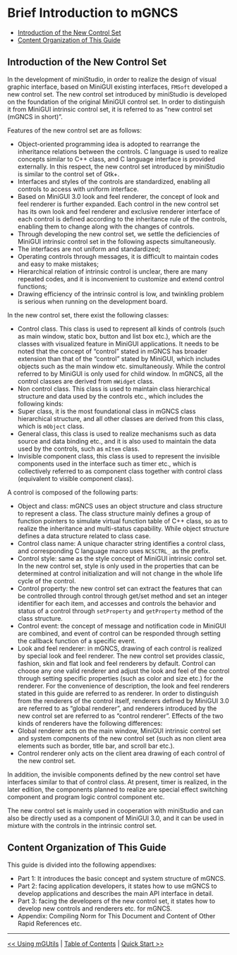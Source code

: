 # Brief Introduction to mGNCS

- [Introduction of the New Control Set](#introduction-of-the-new-control-set)
- [Content Organization of This Guide](#content-organization-of-this-guide)


## Introduction of the New Control Set

In the development of miniStudio, in order to realize the design of visual
graphic interface, based on MiniGUI existing interfaces, `FMSoft` developed a
new control set. The new control set introduced by miniStudio is developed on
the foundation of the original MiniGUI control set. In order to distinguish it
from MiniGUI intrinsic control set, it is referred to as “new control set
(mGNCS in short)”.

Features of the new control set are as follows:

- Object-oriented programming idea is adopted to rearrange the inheritance
relations between the controls. C language is used to realize concepts similar
to C++ class, and C language interface is provided externally. In this respect,
the new control set introduced by miniStudio is similar to the control set of
Gtk+.
- Interfaces and styles of the controls are standardized, enabling all controls
to access with uniform interface.
- Based on MiniGUI 3.0 look and feel renderer, the concept of look and feel
renderer is further expanded. Each control in the new control set has its own
look and feel renderer and exclusive renderer interface of each control is
defined according to the inheritance rule of the controls, enabling them to
change along with the changes of controls.
- Through developing the new control set, we settle the deficiencies of MiniGUI
intrinsic control set in the following aspects simultaneously.
- The interfaces are not uniform and standardized;
- Operating controls through messages, it is difficult to maintain codes and
easy to make mistakes;
- Hierarchical relation of intrinsic control is unclear, there are many
repeated codes, and it is inconvenient to customize and extend control
functions;
- Drawing efficiency of the intrinsic control is low, and twinkling problem is
serious when running on the development board.

In the new control set, there exist the following classes:

- Control class. This class is used to represent all kinds of controls (such as
main window, static box, button and list box etc.), which are the classes with
visualized feature in MiniGUI applications. It needs to be noted that the
concept of “control” stated in mGNCS has broader extension than that of the
“control” stated by MiniGUI, which includes objects such as the main window
etc. simultaneously. While the control referred to by MiniGUI is only used for
child window. In mGNCS, all the control classes are derived from `mWidget`
class.
- Non control class. This class is used to maintain class hierarchical
structure and data used by the controls etc., which includes the following
kinds:
- Super class, it is the most foundational class in mGNCS class hierarchical
structure, and all other classes are derived from this class, which is
`mObject` class.
- General class, this class is used to realize mechanisms such as data source
and data binding etc., and it is also used to maintain the data used by the
controls, such as `mItem` class.
- Invisible component class, this class is used to represent the invisible
components used in the interface such as timer etc., which is collectively
referred to as component class together with control class (equivalent to
visible component class).

A control is composed of the following parts:

- Object and class: mGNCS uses an object structure and class structure to
represent a class. The class structure mainly defines a group of function
pointers to simulate virtual function table of C++ class, so as to realize the
inheritance and multi-status capability. While object structure defines a data
structure related to class case.
- Control class name: A unique character string identifies a control class, and
corresponding C language macro uses `NCSCTRL_` as the prefix.
- Control style: same as the style concept of MiniGUI intrinsic control set. In
the new control set, style is only used in the properties that can be
determined at control initialization and will not change in the whole life
cycle of the control.
- Control property: the new control set can extract the features that can be
controlled through control through get/set method and set an integer identifier
for each item, and accesses and controls the behavior and status of a control
through `setProperty` and `getProperty` method of the class structure.
- Control event: the concept of message and notification code in MiniGUI are
combined, and event of control can be responded through setting the callback
function of a specific event.
- Look and feel renderer: in mGNCS, drawing of each control is realized by
special look and feel renderer. The new control set provides classic, fashion,
skin and flat look and feel renderers by default. Control can choose any one
valid renderer and adjust the look and feel of the control through setting
specific properties (such as color and size etc.) for the renderer. For the
convenience of description, the look and feel renderers stated in this guide
are referred to as renderer. In order to distinguish from the renderers of the
control itself, renderers defined by MiniGUI 3.0 are referred to as “global
renderer”, and renderers introduced by the new control set are referred to as
“control renderer”. Effects of the two kinds of renderers have the following
differences:
- Global renderer acts on the main window, MiniGUI intrinsic control set and
system components of the new control set (such as non client area elements such
as border, title bar, and scroll bar etc.).
- Control renderer only acts on the client area drawing of each control of the
new control set.

In addition, the invisible components defined by the new control set have
interfaces similar to that of control class. At present, timer is realized, in
the later edition, the components planned to realize are special effect
switching component and program logic control component etc.

The new control set is mainly used in cooperation with miniStudio and can also
be directly used as a component of MiniGUI 3.0, and it can be used in mixture
with the controls in the intrinsic control set.

## Content Organization of This Guide

This guide is divided into the following appendixes:

- Part 1: It introduces the basic concept and system structure of mGNCS.
- Part 2: facing application developers, it states how to use mGNCS to develop
applications and describes the main API interface in detail.
- Part 3: facing the developers of the new control set, it states how to
develop new controls and renderers etc. for mGNCS.
- Appendix: Compiling Norm for This Document and Content of Other Rapid
References etc.

----

[&lt;&lt; Using mGUtils](MiniGUIProgGuidePart1Chapter12.md) |
[Table of Contents](README.md) |
[Quick Start &gt;&gt;](MiniGUIProgGuidePart2Chapter02.md)

[Release Notes for MiniGUI 3.2]: /supplementary-docs/Release-Notes-for-MiniGUI-3.2.md
[Release Notes for MiniGUI 4.0]: /supplementary-docs/Release-Notes-for-MiniGUI-4.0.md
[Showing Text in Complex or Mixed Scripts]: /supplementary-docs/Showing-Text-in-Complex-or-Mixed-Scripts.md
[Supporting and Using Extra Input Messages]: /supplementary-docs/Supporting-and-Using-Extra-Input-Messages.md
[Using CommLCD NEWGAL Engine and Comm IAL Engine]: /supplementary-docs/Using-CommLCD-NEWGAL-Engine-and-Comm-IAL-Engine.md
[Using Enhanced Font Interfaces]: /supplementary-docs/Using-Enhanced-Font-Interfaces.md
[Using Images and Fonts on System without File System]: /supplementary-docs/Using-Images-and-Fonts-on-System-without-File-System.md
[Using SyncUpdateDC to Reduce Screen Flicker]: /supplementary-docs/Using-SyncUpdateDC-to-Reduce-Screen-Flicker.md
[Writing DRI Engine Driver for Your GPU]: /supplementary-docs/Writing-DRI-Engine-Driver-for-Your-GPU.md
[Writing MiniGUI Apps for 64-bit Platforms]: /supplementary-docs/Writing-MiniGUI-Apps-for-64-bit-Platforms.md

[Quick Start]: /user-manual/MiniGUIUserManualQuickStart.md
[Building MiniGUI]: /user-manual/MiniGUIUserManualBuildingMiniGUI.md
[Compile-time Configuration]: /user-manual/MiniGUIUserManualCompiletimeConfiguration.md
[Runtime Configuration]: /user-manual/MiniGUIUserManualRuntimeConfiguration.md
[Tools]: /user-manual/MiniGUIUserManualTools.md
[Feature List]: /user-manual/MiniGUIUserManualFeatureList.md

[MiniGUI Overview]: /MiniGUI-Overview.md
[MiniGUI User Manual]: /user-manual/README.md
[MiniGUI Programming Guide]: /programming-guide/README.md
[MiniGUI Porting Guide]: /porting-guide/README.md
[MiniGUI Supplementary Documents]: /supplementary-docs/README.md
[MiniGUI API Reference Manuals]: /api-reference/README.md

[MiniGUI Official Website]: http://www.minigui.com
[Beijing FMSoft Technologies Co., Ltd.]: https://www.fmsoft.cn
[FMSoft Technologies]: https://www.fmsoft.cn
[HarfBuzz]: https://www.freedesktop.org/wiki/Software/HarfBuzz/
